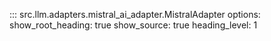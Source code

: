 ::: src.llm.adapters.mistral_ai_adapter.MistralAdapter
    options:
        show_root_heading: true
        show_source: true
        heading_level: 1